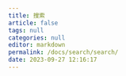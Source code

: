 ```yaml
---
title: 搜索
article: false
tags: null
categories: null
editor: markdown
permalink: /docs/search/search/
date: 2023-09-27 12:16:17
---
```

